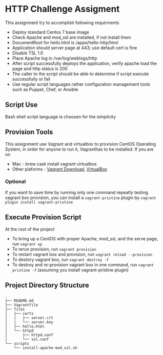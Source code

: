 # HTTP Challenge Assigment
This assignment try to accomplish following requirments

* Deploy standard Centos 7 base image
* Check Apache and mod_ssl are installed, if not install them
* DocumentRoot for hello.html is /apps/hello-http/html
* Application should server page at 443; use default cert is fine
* Disable TSL 1.0
* Place Apache log in /var/log/weblogs/http
* After script successfully deploys the application, verify apache load the page and http status is 200
* The caller to the script should be able to determine if script execute successfully or fail
* Use regular script languages rather configuration management tools such as Puppet, Chef, or Ansible

## Script Use
Bash shell script language is choosen for the simpilcity

## Provision Tools
This assignment use Vagrant and virtualbox to provision CentOS Operating System, in order for anyone to run it, Vagranthas to be installed. If you are on

* Mac - brew cask install vagrant virtualbox
* Other plaforms - [Vagrant Download](https://www.vagrantup.com/downloads.html), [VirtualBox](https://www.virtualbox.org/wiki/Downloads)

### Optional
If you want to save time by running only one command repeatly testing vagrant box provision, you can install a ```vagrant-pristine``` plugin by ```vagrant plugin install vagrant-pristine```

## Execute Provision Script

At the root of the project

* To bring up a CentOS with proper Apache, mod_ssl, and the serve page, run ```vagrant up```
* To rerun provision, run ```vagrant provision```
* To restart vagrant box and provision, run ```vagrant reload --provision```
* To destory vagrant box, run ```vagrant destroy -f```
* To destroy and re-provision vagrant box in one command, run ```vagrant pristine -f``` (assuming you install vagrant-pristine plugin)

## Project Directory Structure
    .
    ├── README.md
    ├── Vagrantfile
    ├── files
    │   ├── certs
    │   │   ├── server.crt
    │   │   └── server.key
    │   ├── hello.html
    │   └── httpd
    │       ├── httpd.conf
    │       └── ssl.conf
    └── scripts
        └── install-apache-mod_ssl.sh
